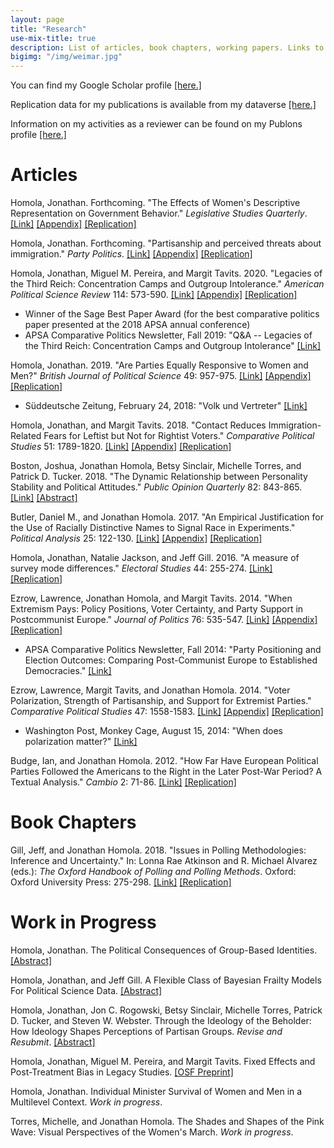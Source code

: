 ```yaml
---
layout: page
title: "Research"
use-mix-title: true
description: List of articles, book chapters, working papers. Links to abstracts, Google Scholar, replication files, and Publons.
bigimg: "/img/weimar.jpg"
---
```

You can find my Google Scholar profile <a href="https://scholar.google.com/citations?user=aSE6nxMAAAAJ" target="_blank">[here.]</a>

Replication data for my publications is available from my dataverse <a href="https://dataverse.harvard.edu/dataverse/jhomola" target="_blank">[here.]</a>

Information on my activities as a reviewer can be found on my Publons profile <a href="https://publons.com/a/1249053/" target="_blank">[here.]</a>

# Articles

Homola, Jonathan. Forthcoming. "The Effects of Women's Descriptive Representation on Government Behavior." *Legislative Studies Quarterly*. [[Link]](https://doi.org/10.1111/lsq.12330 "Legislative Studies Quarterly") <a href="http://jhomola.com/files/Homola_2021_LSQ_Pledges_Appendix.pdf" target="_blank">[Appendix]</a> [[Replication]](https://doi.org/10.7910/DVN/RLXMKD "Replication Files")

Homola, Jonathan. Forthcoming. "Partisanship and perceived threats about immigration." *Party Politics*. [[Link]](https://doi.org/10.1177/1354068820918773 "Party Politics") <a href="http://jhomola.com/files/Homola_2020_PP_ImmigrationFrames_Appendix.pdf" target="_blank">[Appendix]</a> [[Replication]](https://doi.org/10.7910/DVN/L2JYUS "Replication Files")

Homola, Jonathan, Miguel M. Pereira, and Margit Tavits. 2020. "Legacies of the Third Reich: Concentration Camps and Outgroup Intolerance." *American Political Science Review* 114: 573-590. [[Link]](https://doi.org/10.1017/S0003055419000832) <a href="http://jhomola.com/files/HomolaPereiraTavits_2020_APSR_Legacies_Appendix.pdf" target="_blank">[Appendix]</a> [[Replication]](https://doi.org/10.7910/DVN/J0GBTX "Replication Files")
* Winner of the Sage Best Paper Award (for the best comparative politics paper presented at the 2018 APSA annual conference)
 * APSA Comparative Politics Newsletter, Fall 2019: "Q&A -- Legacies of the Third Reich: Concentration Camps and Outgroup Intolerance" [[Link]](https://www.comparativepoliticsnewsletter.org/wp-content/uploads/2019/12/CP-Newsletter-Fall-19-CP-and-History.pdf "Comparative Politics Newsletter")

Homola, Jonathan. 2019. "Are Parties Equally Responsive to Women and Men?" *British Journal of Political Science* 49: 957-975. [[Link]](https://doi.org/10.1017/S0007123417000114 "British Journal of Political Science") <a href="http://jhomola.com/files/Homola_2017_BJPS_ResponsivenessWomenMen_Appendix.pdf" target="_blank">[Appendix]</a> [[Replication]](http://doi.org/10.7910/DVN/K1TVXL "Replication Files")
 * Süddeutsche Zeitung, February 24, 2018: "Volk und Vertreter" [[Link]](https://projekte.sueddeutsche.de/artikel/politik/bundestag-diese-abgeordneten-fehlen-e291979/ "Washington Post/Monkey Cage")

Homola, Jonathan, and Margit Tavits. 2018. "Contact Reduces Immigration-Related Fears for Leftist but Not for Rightist Voters." *Comparative Political Studies* 51: 1789-1820. [[Link]](https://doi.org/10.1177/0010414017740590 "Comparative Political Studies") <a href="http://jhomola.com/files/HomolaTavits_2017_CPS_ContactThreats_Appendix.pdf" target="_blank">[Appendix]</a> [[Replication]](http://doi.org/10.7910/DVN/THNDTR "Replication Files")

Boston, Joshua, Jonathan Homola, Betsy Sinclair, Michelle Torres, and Patrick D. Tucker. 2018. "The Dynamic Relationship between Personality Stability and Political Attitudes." *Public Opinion Quarterly* 82: 843-865. [[Link]](https://doi.org/10.1093/poq/nfy001 "Public Opinion Quarterly") [[Abstract]](http://jhomola.com/abstracts#tipi)

Butler, Daniel M., and Jonathan Homola. 2017. "An Empirical Justification for the Use of Racially Distinctive Names to Signal Race in Experiments." *Political Analysis* 25: 122-130. [[Link]](https://doi.org/10.1017/pan.2016.15 "Political Analysis") <a href="http://jhomola.com/files/ButlerHomola_2017_PA_Excludability_Appendix.pdf" target="_blank">[Appendix]</a> [[Replication]](http://doi.org/10.7910/DVN/LUGBL1 "Replication Files")

Homola, Jonathan, Natalie Jackson, and Jeff Gill. 2016. "A measure of survey mode differences." *Electoral Studies* 44: 255-274. [[Link]](http://doi.org/10.1016/j.electstud.2016.06.010 "Electoral Studies") [[Replication]](http://doi.org/10.7910/DVN/BHEM8T "Replication Files")

Ezrow, Lawrence, Jonathan Homola, and Margit Tavits. 2014. "When Extremism Pays: Policy Positions, Voter Certainty, and Party Support in Postcommunist Europe." *Journal of Politics* 76: 535-547. [[Link]](http://doi.org/10.1017/S0022381613001461 "Journal of Politics") <a href="http://jhomola.com/files/EzrowHomolaTavits_2014_JOP_WhenExtremismPays_Appendix.pdf" target="_blank">[Appendix]</a> [[Replication]](http://doi.org/10.7910/DVN/ZSBLXF "Replication Files")
 * APSA Comparative Politics Newsletter, Fall 2014: "Party Positioning and Election Outcomes: Comparing Post-Communist Europe to Established Democracies." [[Link]](http://charlescrabtree.com/archived_newsletters/2014_fall.pdf "Comparative Politics Newsletter")

Ezrow, Lawrence, Margit Tavits, and Jonathan Homola. 2014. "Voter Polarization, Strength of Partisanship, and Support for Extremist Parties." *Comparative Political Studies* 47: 1558-1583. [[Link]](http://doi.org/10.1177/0010414013512605 "Comparative Political Studies") <a href="http://jhomola.com/files/EzrowTavitsHomola_2014_CPS_PolarizationExtremism_Appendix.pdf" target="_blank">[Appendix]</a> [[Replication]](http://doi.org/10.7910/DVN/MP5XXC "Replication Files")
 * Washington Post, Monkey Cage, August 15, 2014: "When does polarization matter?" [[Link]](http://www.washingtonpost.com/blogs/monkey-cage/wp/2014/08/15/when-does-polarization-matter/ "Washington Post/Monkey Cage")

Budge, Ian, and Jonathan Homola. 2012. "How Far Have European Political Parties Followed the Americans to the Right in the Later Post-War Period? A Textual Analysis." *Cambio* 2: 71-86. [[Link]](http://doi.org/10.13128/cambio-19435 "Cambio") [[Replication]](http://doi.org/10.7910/DVN/NZFAXI "Replication Files")

# Book Chapters

Gill, Jeff, and Jonathan Homola. 2018. "Issues in Polling Methodologies: Inference and Uncertainty." In: Lonna Rae Atkinson and R. Michael Alvarez (eds.): *The Oxford Handbook of Polling and Polling Methods*. Oxford: Oxford University Press: 275-298. [[Link]](http://doi.org/10.1093/oxfordhb/9780190213299.013.11 "OUP Handbooks") [[Replication]](http://doi.org/10.7910/DVN/X9NUOJ "Replication Files")

# Work in Progress

Homola, Jonathan. The Political Consequences of Group-Based Identities. [[Abstract]](http://jhomola.com/abstracts#separate)

Homola, Jonathan, and Jeff Gill. A Flexible Class of Bayesian Frailty Models For Political Science Data. [[Abstract]](http://jhomola.com/abstracts#frailty)

Homola, Jonathan, Jon C. Rogowski, Betsy Sinclair, Michelle Torres, Patrick D. Tucker, and Steven W. Webster. Through the Ideology of the Beholder: How Ideology Shapes Perceptions of Partisan Groups. *Revise and Resubmit*. [[Abstract]](http://jhomola.com/abstracts#ideology)

Homola, Jonathan, Miguel M. Pereira, and Margit Tavits. Fixed Effects and Post-Treatment Bias in Legacy Studies. [[OSF Preprint]](https://osf.io/b945a/)

Homola, Jonathan. Individual Minister Survival of Women and Men in a Multilevel Context. *Work in progress*.

Torres, Michelle, and Jonathan Homola. The Shades and Shapes of the Pink Wave: Visual Perspectives of the Women's March. *Work in progress*.
